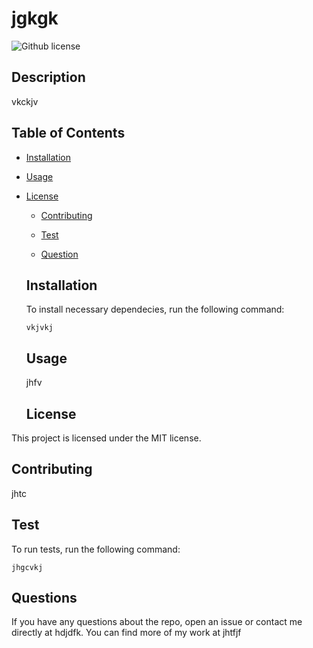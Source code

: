 # jgkgk
  ![Github license](https;//img.shields.io/badge/license-MIT~blue.svg)
  

  ## Description
  vkckjv

  ## Table of Contents

  * [Installation](#installation)

  * [Usage](#usage)
    
* [License](#license)

  * [Contributing](#contributing)

  * [Test](#test)

  * [Question](#question)

  ## Installation

  To install necessary dependecies, run the following command:

  ```
  vkjvkj
  ```

  ## Usage
  jhfv

  ## License
This project is licensed under the MIT license.

  ## Contributing
  jhtc

  ## Test

  To run tests, run the following command:

  ```
  jhgcvkj
  ```

  ## Questions

  If you have any questions about the repo, open an issue or 
  contact me directly at hdjdfk. You can find more of my work at jhtfjf

